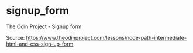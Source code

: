 # signup_form
The Odin Project - Signup form

Source: https://www.theodinproject.com/lessons/node-path-intermediate-html-and-css-sign-up-form
